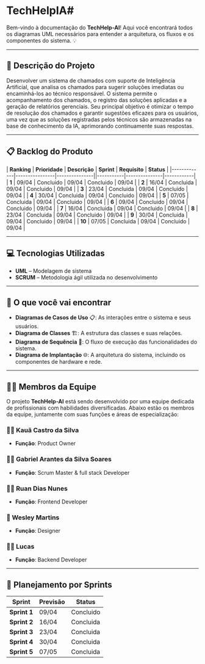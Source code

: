# TechHelpIA# 

Bem-vindo à documentação do **TechHelp-AI**! Aqui você encontrará todos os diagramas UML necessários para entender a arquitetura, os fluxos e os componentes do sistema. 💡

---

## 🎯 Descrição do Projeto
Desenvolver um sistema de chamados com suporte de Inteligência Artificial, que analisa os chamados para sugerir soluções imediatas ou encaminhá-los ao técnico responsável. O sistema permite o acompanhamento dos chamados, o registro das soluções aplicadas e a geração de relatórios gerenciais. Seu principal objetivo é otimizar o tempo de resolução dos chamados e garantir sugestões eficazes para os usuários, uma vez que as soluções registradas pelos técnicos são armazenadas na base de conhecimento da IA, aprimorando continuamente suas respostas.

---

## 📋 Backlog do Produto

| **Ranking** | **Prioridade** | **Descrição** | **Sprint** | **Requisito** | **Status** |
|-------------|----------------|---------------||-----------|---------------|------------|
| **1** | 09/04 | Concluido | 09/04 | Concluido | 09/04 |
| **2** | 16/04 | Concluida | 09/04 | Concluido | 09/04 |
| **3** | 23/04 | Concluida | 09/04 | Concluido | 09/04 |
| **4** | 30/04 | Concluida | 09/04 | Concluido | 09/04 |
| **5** | 07/05 | Concluida | 09/04 | Concluido | 09/04 |
| **6** | 09/04 | Concluido | 09/04 | Concluido | 09/04 |
| **7** | 16/04 | Concluida | 09/04 | Concluido | 09/04 |
| **8** | 23/04 | Concluida | 09/04 | Concluido | 09/04 |
| **9** | 30/04 | Concluida | 09/04 | Concluido | 09/04 |
| **10** | 07/05 | Concluida | 09/04 | Concluido | 09/04 |

---

## 💻 Tecnologias Utilizadas

- **UML** – Modelagem de sistema
- **SCRUM** – Metodologia ágil utilizada no desenvolvimento

---




## 🚀 O que você vai encontrar

- **Diagramas de Casos de Uso** 📋: As interações entre o sistema e seus usuários.
- **Diagrama de Classes** 🏗️: A estrutura das classes e suas relações.
- **Diagrama de Sequência** 🔄: O fluxo de execução das funcionalidades do sistema.
- **Diagrama de Implantação** 🌐: A arquitetura do sistema, incluindo os componentes de hardware e rede.

---

## 👨‍💻 Membros da Equipe

O projeto **TechHelp-AI** está sendo desenvolvido por uma equipe dedicada de profissionais com habilidades diversificadas. Abaixo estão os membros da equipe, juntamente com suas funções e áreas de especialização:

### 🧑‍💼 Kauã Castro da Silva
- **Função**: Product Owner 

###  🧑‍🏫  Gabriel Arantes da Silva Soares
- **Função**: Scrum Master & full stack Developer

### 🧑‍💻 Ruan Dias Nunes
- **Função**: Frontend Developer

### 🎨 Wesley Martins
- **Função**: Designer

### 🧑‍💻 Lucas
- **Função**: Backend Developer
  
---

## 📅 Planejamento por Sprints

| **Sprint** | **Previsão** | **Status** |
|------------|--------------|------------------------|
| **Sprint 1** | 09/04 | Concluido |
| **Sprint 2** | 16/04 | Concluida |
| **Sprint 3** | 23/04 | Concluida |
| **Sprint 4** | 30/04 | Concluida |
| **Sprint 5** | 07/05 | Concluida |
